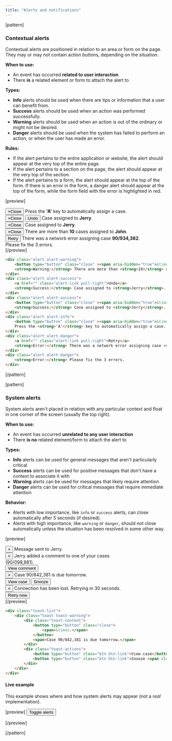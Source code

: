 ```yaml
---
title: "Alerts and notifications"
---
```


[pattern]
### Contextual alerts

Contextual alerts are positioned in relation to an area or form on the page. They may or may not contain action buttons, depending on the situation.

__When to use:__
- An event has occurred __related to user interaction__
- There __is__ a related element or form to attach the alert to

__Types:__
- __Info__ alerts should be used when there are tips or information that a user can benefit from. 
- __Success__ alerts should be used when an action was performed successfully.
- __Warning__ alerts should be used when an action is out of the ordinary or might not be desired.
- __Danger__ alerts should be used when the system has failed to perform an action, or when the user has made an error. 

__Rules:__
- If the alert pertains to the entire application or website, the alert should appear at the very top of the entire page.
- If the alert pertains to a section on the page, the alert should appear at the very top of the section.
- If the alert pertains to a form, the alert should appear at the top of the form. If there is an error in the form, a danger alert should appear at the top of the form, while the form field with the error is highlighted in red.

[preview]
<div style="max-width: 450px;">
    <div class="alert alert-info">
        <button type="button" class="close"><span aria-hidden="true">&times;</span><span class="sr-only">Close</span></button>
        <i class="icon icon-info-circle alert-icon"></i> Press the <strong>'A'</strong> key to automatically assign a case.
    </div>
    <div class="alert alert-success">
        <button type="button" class="close"><span aria-hidden="true">&times;</span><span class="sr-only">Close</span></button>
        <button class="btn btn-sm btn-link alert-link pull-right">Undo</button>
        <i class="icon icon-check alert-icon"></i> Case assigned to <strong>Jerry</strong>.
    </div>
    <div class="alert alert-success">
        <button type="button" class="close"><span aria-hidden="true">&times;</span><span class="sr-only">Close</span></button>
        <i class="icon icon-check alert-icon"></i> Case assigned to <strong>Jerry</strong>.
    </div>
    <div class="alert alert-warning">
        <button type="button" class="close"><span aria-hidden="true">&times;</span><span class="sr-only">Close</span></button>
        <i class="icon icon-exclamation-triangle alert-icon"></i>There are more than <strong>10</strong> cases assigned to <strong>John</strong>.
    </div>
    <div class="alert alert-danger">
        <button class="btn btn-sm btn-link alert-link pull-right">Retry</button>
        <i class="icon icon-times-circle alert-icon"></i> There was a network error assigning case <strong>90/934,382</strong>. 
    </div>
    <div class="alert alert-danger">
        <i class="icon icon-times-circle alert-icon"></i> Please fix the 3 errors.
    </div>
</div>
[/preview]

```html
<div class="alert alert-warning">
    <button type="button" class="close" ><span aria-hidden="true">&times;</span><span class="sr-only">Close</span></button>
    <strong>Warning:</strong> There are more than <strong>10</strong> cases assigned to <strong>John</strong>.
</div>
<div class="alert alert-success">
    <a href="" class="alert-link pull-right">Undo</a>
    <strong>Success:</strong> Case assigned to <strong>Jerry</strong>.
</div>
<div class="alert alert-success">
    <button type="button" class="close" ><span aria-hidden="true">&times;</span><span class="sr-only">Close</span></button>
    <strong>Success:</strong> Case assigned to <strong>Jerry</strong>.
</div>
<div class="alert alert-info">
    <button type="button" class="close" ><span aria-hidden="true">&times;</span><span class="sr-only">Close</span></button>
    Press the <strong>'A'</strong> key to automatically assign a case.
</div>
<div class="alert alert-danger">
    <a href="" class="alert-link pull-right">Retry</a>
    <strong>Error:</strong> There was a network error assigning case <strong>90/934,382</strong>. 
</div>
<div class="alert alert-danger">
    <strong>Error:</strong> Please fix the 3 errors.
</div>
```
[/pattern]

[pattern]
### System alerts

System alerts aren't placed in relation with any particular context and float in one corner of the screen (usually the top right).

__When to use:__
- An event has occurred __unrelated to any user interaction__
- There __is no__ related element/form to attach the alert to

__Types:__
- __Info__ alerts can be used for general messages that aren't particularly critical
- __Success__ alerts can be used for positive messages that don't have a context to associate it with
- __Warning__ alerts can be used for messages that likely require attention
- __Danger__ alerts can be used for critical messages that require immediate attention

__Behavior:__
- Alerts with low importance, like `info` or `success` alerts, can close automatically after 5 seconds (if desired).
- Alerts with high importance, like `warning` or `danger`, should not close automatically unless the situation has been resolved in some other way.

[preview]

<div class="toast-list" style="max-width: 400px;">
    <div class="toast toast-success">
        <div class="toast-content">
            <button class="close">
                <span>&times;</span>
            </button>
            <span>Message sent to Jerry.</span>
        </div>
    </div>
    <div class="toast toast-info">
        <div class="toast-content">
            <button class="close">
                <span>&times;</span>
            </button>
            <span>Jerry added a comment to one of your cases (90/098,881).</span>
        </div>
        <div class="toast-actions">
            <button type="button" class="btn btn-link">View comment</button> 
        </div>
    </div>
    <div class="toast toast-warning">
        <div class="toast-content">
            <button type="button" class="close">
                <span>&times;</span>
            </button>
            <span>Case 90/842,381 is due tomorrow.</span>
        </div>
        <div class="toast-actions">
            <button type="button" class="btn btn-link">View case</button> 
            <button type="button" class="btn btn-link">Snooze <span class="caret"></span></button> 
        </div>
    </div>
    <div class="toast toast-danger">
        <div class="toast-content">
            <button type="button" class="close">
                <span>&times;</span>
            </button>
            <span>Connection has been lost. Retrying in 30 seconds.</span>
        </div>
        <div class="toast-actions">
            <button type="button" class="btn btn-link">Retry now</button> 
        </div>
    </div>
</div>
[/preview]

```html
<div class="toast-list">
    <div class="toast toast-warning">
        <div class="toast-content">
            <button type="button" class="close">
                <span>&times;</span>
            </button>
            <span>Case 90/842,381 is due tomorrow.</span>
        </div>
        <div class="toast-actions">
            <button type="button" class="btn btn-link">View case</button> 
            <button type="button" class="btn btn-link">Snooze <span class="caret"></span></button> 
        </div>
    </div>
</div>
```

#### Live example
This example shows where and how system alerts may appear <span class="text-muted">(not a <i>real</i> implementation).</span>

[preview]
<button type="button" data-toast-target="#example-toasts" class="btn btn-default show-toasts">Toggle alerts</button>
<div class="toast-list pl-closable-toasts " style="display: none; width: 400px;" id="example-toasts">
    <div class="toast toast-success">
        <div class="toast-content">
            <button class="close">
                <span>&times;</span>
            </button>
            <span>Message sent to Jerry.</span>
        </div>
    </div>
    <div class="toast toast-info">
        <div class="toast-content">
            <button class="close">
                <span>&times;</span>
            </button>
            <span>Jerry added a comment to one of your cases (90/098,881).</span>
        </div>
        <div class="toast-actions">
            <button type="button" class="btn btn-link">View comment</button> 
        </div>
    </div>
    <div class="toast toast-warning">
        <div class="toast-content">
            <button type="button" class="close">
                <span>&times;</span>
            </button>
            <span>Case 90/842,381 is due tomorrow.</span>
        </div>
        <div class="toast-actions">
            <button type="button" class="btn btn-link">View case</button> 
            <button type="button" class="btn btn-link">Snooze <span class="caret"></span></button> 
        </div>
    </div>
    <div class="toast toast-danger">
        <div class="toast-content">
            <button type="button" class="close">
                <span>&times;</span>
            </button>
            <span>Connection has been lost. Retrying in 30 seconds.</span>
        </div>
        <div class="toast-actions">
            <button type="button" class="btn btn-link">Retry now</button> 
        </div>
    </div>
</div>
[/preview]

[/pattern]
